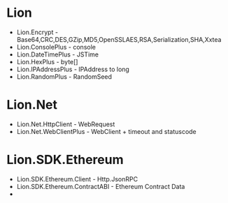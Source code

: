 # Lion
* Lion.Encrypt - Base64,CRC,DES,GZip,MD5,OpenSSLAES,RSA,Serialization,SHA,Xxtea
* Lion.ConsolePlus - console
* Lion.DateTimePlus - JSTime
* Lion.HexPlus - byte[]
* Lion.IPAddressPlus - IPAddress to long
* Lion.RandomPlus - RandomSeed

# Lion.Net
* Lion.Net.HttpClient - WebRequest
* Lion.Net.WebClientPlus - WebClient + timeout and statuscode

# Lion.SDK.Ethereum
* Lion.SDK.Ethereum.Client - Http.JsonRPC
* Lion.SDK.Ethereum.ContractABI - Ethereum Contract Data
* 

